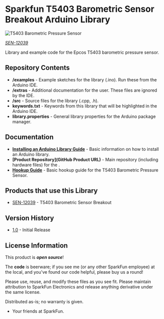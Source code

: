 Sparkfun T5403 Barometric Sensor Breakout Arduino Library
=========================

![T5403 Barometric Pressure Sensor](https://cdn.sparkfun.com/assets/parts/8/6/0/0/12039-01.jpg)

[*SEN-12039*](https://www.sparkfun.com/products/12039)

Library and example code for the Epcos T5403 barometric pressure sensor.

Repository Contents
-------------------

* **/examples** - Example sketches for the library (.ino). Run these from the Arduino IDE. 
* **/extras** - Additional documentation for the user. These files are ignored by the IDE. 
* **/src** - Source files for the library (.cpp, .h).
* **keywords.txt** - Keywords from this library that will be highlighted in the Arduino IDE. 
* **library.properties** - General library properties for the Arduino package manager. 

Documentation
--------------
* **[Installing an Arduino Library Guide](https://learn.sparkfun.com/tutorials/installing-an-arduino-library)** - Basic information on how to install an Arduino library.
* **[Product Repository](GitHub Product URL)** - Main repository (including hardware files) for the <PRODUCT NAME>.
* **[Hookup Guide](https://learn.sparkfun.com/tutorials/t5403-barometric-pressure-sensor-hookup)** - Basic hookup guide for the T5403 Barometric Pressure Sensor.

Products that use this Library 
---------------------------------
* [SEN-12039](https://www.sparkfun.com/products/12039) - T5403 Barometric Sensor Breakout

Version History
----------------

* [1.0]() - Initial Release

License Information
-------------------

This product is _**open source**_! 

The **code** is beerware; if you see me (or any other SparkFun employee) at the local, and you've found our code helpful, please buy us a round!

Please use, reuse, and modify these files as you see fit. Please maintain attribution to SparkFun Electronics and release anything derivative under the same license.

Distributed as-is; no warranty is given.

- Your friends at SparkFun.